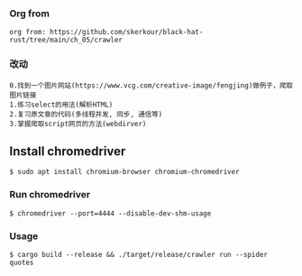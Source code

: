### Org from
```
org from: https://github.com/skerkour/black-hat-rust/tree/main/ch_05/crawler
```

### 改动
```
0.找到一个图片网站(https://www.vcg.com/creative-image/fengjing)做例子，爬取图片链接
1.练习select的用法(解析HTML)
2.复习原文章的代码(多线程并发, 同步, 通信等)
3.掌握爬取script网页的方法(webdirver)
```

## Install chromedriver

```shell
$ sudo apt install chromium-browser chromium-chromedriver
```

### Run chromedriver

```shell
$ chromedriver --port=4444 --disable-dev-shm-usage
```

### Usage
```
$ cargo build --release && ./target/release/crawler run --spider quotes
```

